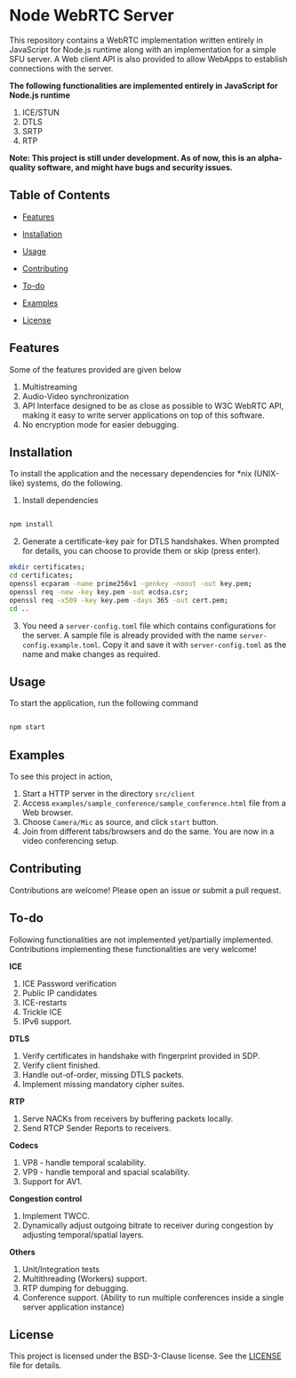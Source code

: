 
# Node WebRTC Server

  

This repository contains a WebRTC implementation written entirely in JavaScript for Node.js runtime along with an implementation for a simple SFU server. A Web client API is also provided to allow WebApps to establish connections with the server.

**The following functionalities are implemented entirely in JavaScript for Node.js runtime**

1. ICE/STUN
2. DTLS
3. SRTP
4. RTP
  

**Note: This project is still under development. As of now, this is an alpha-quality software, and might have bugs and security issues.**

  
  
  

## Table of Contents

- [Features](#features)

- [Installation](#installation)

- [Usage](#usage)

- [Contributing](#contributing)

- [To-do](#to-do)

- [Examples](#examples)

- [License](#license)


## Features

  Some of the features provided are given below
  
  1. Multistreaming
  2. Audio-Video synchronization
  3. API Interface designed to be as close as possible to W3C WebRTC API, making it easy to write server applications on top of this software.
  4. No encryption mode for easier debugging.

## Installation

To install the application and the necessary dependencies for *nix (UNIX-like) systems, do the following.

  

1. Install dependencies

```bash

npm install

```
2. Generate a certificate-key pair for DTLS handshakes. When prompted for details, you can choose to provide them or skip (press enter).

```bash
mkdir certificates;
cd certificates;
openssl ecparam -name prime256v1 -genkey -noout -out key.pem;
openssl req -new -key key.pem -out ecdsa.csr;
openssl req -x509 -key key.pem -days 365 -out cert.pem;
cd ..
```
3. You need a `server-config.toml` file which contains configurations for the server. A sample file is already provided with the name `server-config.example.toml`. Copy it and save it with `server-config.toml` as the name and make changes as required.
  

## Usage

  

To start the application, run the following command

```bash

npm start

```
## Examples

To see this project in action,

1. Start a HTTP server in the directory `src/client`
2. Access `examples/sample_conference/sample_conference.html` file from a Web browser.
3. Choose `Camera/Mic` as source, and click `start` button.
4. Join from different tabs/browsers and do the same. You are now in a video conferencing setup.


## Contributing

  

Contributions are welcome! Please open an issue or submit a pull request.


## To-do

Following functionalities are not implemented yet/partially implemented. Contributions implementing these functionalities are very welcome!

**ICE**
1. ICE Password verification
2. Public IP candidates
3. ICE-restarts
4. Trickle ICE
5. IPv6 support.

**DTLS**

 1. Verify certificates in handshake with fingerprint provided in SDP.
 2. Verify client finished.
 3. Handle out-of-order, missing DTLS packets.
 4. Implement missing mandatory cipher suites.

**RTP**

1. Serve NACKs from receivers by buffering packets locally.
2. Send RTCP Sender Reports to receivers.

**Codecs**

1. VP8 - handle temporal scalability.
2. VP9 - handle temporal and spacial scalability.
3. Support for AV1.

**Congestion control**

1. Implement TWCC.
2. Dynamically adjust outgoing bitrate to receiver during congestion by adjusting temporal/spatial layers.

**Others**

1. Unit/Integration tests
2. Multithreading (Workers) support.
3. RTP dumping for debugging.
4. Conference support. (Ability to run multiple conferences inside a single server application instance)


## License

  

This project is licensed under the BSD-3-Clause license. See the [LICENSE](LICENSE.txt) file for details.